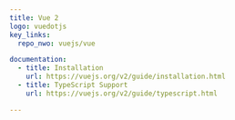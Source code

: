 ```yaml
---
title: Vue 2
logo: vuedotjs
key_links:
  repo_nwo: vuejs/vue

documentation:
  - title: Installation
    url: https://vuejs.org/v2/guide/installation.html
  - title: TypeScript Support
    url: https://vuejs.org/v2/guide/typescript.html

---
```


